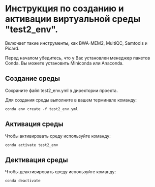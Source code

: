 # Инструкция по созданию и активации виртуальной среды "test2_env". 

Включает такие инструменты, как BWA-MEM2, MultiQC, Samtools и Picard.  

Перед началом убедитесь, что у Вас установлен менеджер пакетов Conda. Вы можете установить Miniconda или Anaconda.  

## Создание среды
  
Сохраните файл test2_env.yml в директории проекта.  
  
Для создания среды выполните в вашем терминале команду:  
  
 `conda env create -f test2_env.yml`  

## Активация среды

Чтобы активировать среду используйте команду:
    
 `conda activate test2_env`

## Дективация среды

Чтобы деактивировать среду используйте команду:  
  
 `conda deactivate`